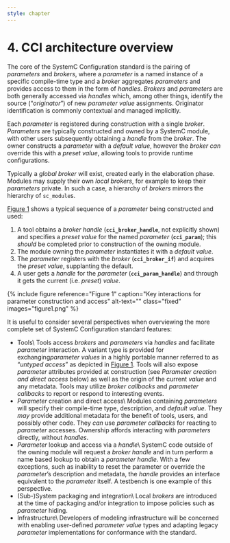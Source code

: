 ```yaml
---
style: chapter
---
```


# 4. CCI architecture overview

The core of the SystemC Configuration standard is the pairing of *parameters* and *brokers*, where a *parameter* is a named instance of
a specific compile-time type and a *broker* aggregates *parameters* and provides access to them in the form of *handles*. *Brokers* and
*parameters* are both generally accessed via *handles* which, among other things, identify the source (“*originator*”) of new *parameter
value* assignments. Originator identification is commonly contextual and managed implicitly.

Each *parameter* is registered during construction with a single *broker*. *Parameters* are typically constructed and owned by a
SystemC module, with other users subsequently obtaining a *handle* from the *broker*. The owner constructs a *parameter* with a *default
value*, however the *broker can* override this with a *preset value*, allowing tools to provide runtime configurations.

Typically a *global broker* will exist, created early in the elaboration phase. Modules may supply their own *local brokers*, for
example to keep their *parameters* private. In such a case, a hierarchy of *brokers* mirrors the hierarchy of `sc_module`s.

[Figure 1](#figure-1) shows a typical sequence of a *parameter* being constructed and used:
 1. A tool obtains a *broker handle* (**`cci_broker_handle`**, not explicitly shown) and specifies a *preset value* for the named
    *parameter* (**`cci_param`**); this *should* be completed prior to construction of the owning module.
 2. The module owning the *parameter* instantiates it with a *default value*.
 3. The *parameter* registers with the *broker* (**`cci_broker_if`**) and acquires the *preset value*, supplanting the default.
 4. A user gets a *handle* for the *parameter* (**`cci_param_handle`**) and through it gets the current (i.e. *preset*) *value*.

{% include figure
   reference="Figure 1"
   caption="Key interactions for parameter construction and access"
   alt-text=""
   class="fixed"
   images="figure1.png"
%}

It is useful to consider several perspectives when overviewing the more complete set of SystemC Configuration standard features:
 - Tools\\
   Tools access *brokers* and *parameters* via *handles* and facilitate *parameter* interaction. A variant type is provided for exchanging*parameter values* in a highly portable manner referred to as “*untyped access*” as depicted in [Figure 1](#figure-1). Tools will also expose *parameter* attributes provided at construction (see *Parameter creation and direct access* below) as well as the origin of the current *value* and any metadata. Tools may utilize *broker callbacks* and *parameter callbacks* to report or respond to interesting events.
 - *Parameter* creation and direct access\\
   Modules containing *parameters* will specify their compile-time type, description, and *default value*. They *may* provide additional metadata for the benefit of tools, users, and possibly other code. They *can* use *parameter callbacks* for reacting to *parameter* accesses. Ownership affords interacting with *parameters* directly, without *handles*.
 - *Parameter* lookup and access via a *handle*\\
   SystemC code outside of the owning module will request a *broker handle* and in turn perform a name based lookup to obtain a *parameter handle*. With a few exceptions, such as inability to reset the parameter or override the *parameter*’s description and metadata, the *handle* provides an interface equivalent to the *parameter* itself. A testbench is one example of this perspective.
 - (Sub-)System packaging and integration\\
   Local *brokers* are introduced at the time of packaging and/or integration to impose policies such as *parameter* hiding.
 - Infrastructure\\
   Developers of modeling infrastructure will be concerned with enabling user-defined *parameter value* types and adapting legacy *parameter* implementations for conformance with the standard.
